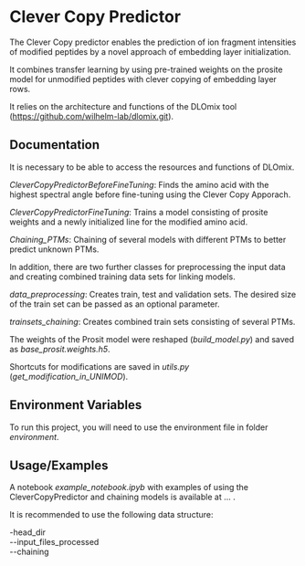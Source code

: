 
# Clever Copy Predictor

The Clever Copy predictor enables the prediction of ion fragment intensities of modified peptides by a novel approach of embedding layer initialization.

It combines transfer learning by using pre-trained weights on the prosite model for unmodified peptides with clever copying of embedding layer rows. 

It relies on the architecture and functions of the DLOmix tool (https://github.com/wilhelm-lab/dlomix.git).



## Documentation

It is necessary to be able to access the resources and functions of DLOmix.

_CleverCopyPredictorBeforeFineTuning_:
Finds the amino acid with the highest spectral angle before fine-tuning using the Clever Copy Apporach. 

_CleverCopyPredictorFineTuning_:
Trains a model consisting of prosite weights and a newly initialized line for the modified amino acid.

_Chaining_PTMs_:
Chaining of several models with different PTMs to better predict unknown PTMs.

In addition, there are two further classes for preprocessing the input data and creating combined training data sets for linking models.

_data_preprocessing_: Creates train, test and validation sets. The desired size of the train set can be passed as an optional parameter.

_trainsets_chaining_: Creates combined train sets consisting of several PTMs.

The weights of the Prosit model were reshaped (_build_model.py_) and saved as _base_prosit.weights.h5_.

Shortcuts for modifications are saved in _utils.py_ (_get_modification_in_UNIMOD_).
## Environment Variables

To run this project, you will need to use the environment file in folder _environment_.



## Usage/Examples

A notebook _example_notebook.ipyb_ with examples of using the CleverCopyPredictor and chaining models is available at ... .

It is recommended to use the following data structure:

-head_dir    
--input_files_processed  
--chaining  
